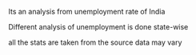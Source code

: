 Its an analysis from unemployment rate of India 

Different analysis of unemployment is done state-wise

all the stats are taken from the source data may vary
